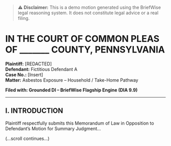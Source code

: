 
> ⚠️ **Disclaimer:** This is a demo motion generated using the BriefWise legal reasoning system. It does not constitute legal advice or a real filing.

# IN THE COURT OF COMMON PLEAS OF _______ COUNTY, PENNSYLVANIA  
**Plaintiff:** [REDACTED]  
**Defendant:** Fictitious Defendant A  
**Case No.:** [Insert]  
**Matter:** Asbestos Exposure – Household / Take-Home Pathway

**Filed with: Grounded DI – BriefWise Flagship Engine (DIA 9.9)**

---

## I. INTRODUCTION

Plaintiff respectfully submits this Memorandum of Law in Opposition to Defendant’s Motion for Summary Judgment...

(...scroll continues...)
